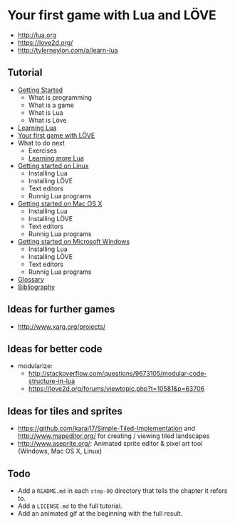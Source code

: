 # Your first game with Lua and LÖVE

- http://lua.org
- https://love2d.org/
- http://tylerneylon.com/a/learn-lua

## Tutorial

- [Getting Started](tutorial/getting-started.md)
  - What is programming
  - What is a game
  - What is Lua
  - What is Löve
- [Learning Lua](tutorial/learning-lua.md)
- [Your first game with LÖVE](tutorial/learning-love.md)
- What to do next
  - Exercises
  - [Learning more Lua](tutorial/learning-love.md)
- [Getting started on Linux](tutorial/getting-started-linux.md)
  - Installing Lua
  - Installing LÖVE
  - Text editors
  - Runnig Lua programs
- [Getting started on Mac OS X](tutorial/getting-started-osx.md)
  - Installing Lua
  - Installing LÖVE
  - Text editors
  - Runnig Lua programs
- [Getting started on Microsoft Windows](tutorial/getting-started-windows.md)
  - Installing Lua
  - Installing LÖVE
  - Text editors
  - Runnig Lua programs
- [Glossary](tutorial/glossary.md)
- [Bibliography](tutorial/bibliography.md)

## Ideas for further games

- <http://www.xarg.org/projects/>

## Ideas for better code

- modularize:
  - <http://stackoverflow.com/questions/9673105/modular-code-structure-in-lua>
  - <https://love2d.org/forums/viewtopic.php?t=10581&p=63706>


## Ideas for tiles and sprites

- <https://github.com/karai17/Simple-Tiled-Implementation> and <http://www.mapeditor.org/> for creating / viewing tiled landscapes
- <http://www.aseprite.org/>: Animated sprite editor & pixel art tool (Windows, Mac OS X, Linux)

## Todo

- Add a `README.md` in each `step-00` directory that tells the chapter it refers to.
- Add a `LICENSE.md` to the full tutorial.
- Add an animated gif at the beginning with the full result.
